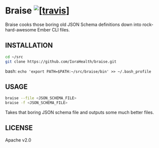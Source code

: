Braise [![[travis]](https://travis-ci.org/iorahealth/braise.png)](https://travis-ci.org/iorahealth/braise)
======

Braise cooks those boring old JSON Schema definitions
down into rock-hard-awesome Ember CLI files.

INSTALLATION
------------

```sh
cd ~/src
git clone https://github.com/IoraHealth/braise.git
```

bash: `echo 'export PATH=$PATH:~/src/braise/bin' >> ~/.bash_profile`

USAGE
-----

```sh
braise --file <JSON_SCHEMA_FILE>
braise -f <JSON_SCHEMA_FILE>
```

Takes that boring JSON schema file and outputs some much better files.

LICENSE
-------

Apache v2.0
